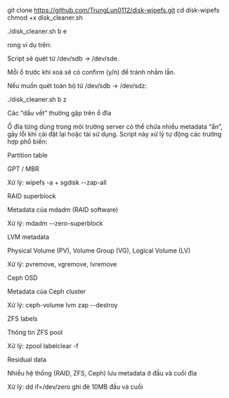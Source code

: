 git clone https://github.com/TrungLun0112/disk-wipefs.git
cd disk-wipefs
chmod +x disk_cleaner.sh

./disk_cleaner.sh b e

rong ví dụ trên:

Script sẽ quét từ /dev/sdb → /dev/sde.

Mỗi ổ trước khi xoá sẽ có confirm (y/n) để tránh nhầm lẫn.

Nếu muốn quét toàn bộ từ /dev/sdb → /dev/sdz:

./disk_cleaner.sh b z


Các “dấu vết” thường gặp trên ổ đĩa

Ổ đĩa từng dùng trong môi trường server có thể chứa nhiều metadata “ẩn”, gây lỗi khi cài đặt lại hoặc tái sử dụng. Script này xử lý tự động các trường hợp phổ biến:

Partition table

GPT / MBR

Xử lý: wipefs -a + sgdisk --zap-all

RAID superblock

Metadata của mdadm (RAID software)

Xử lý: mdadm --zero-superblock

LVM metadata

Physical Volume (PV), Volume Group (VG), Logical Volume (LV)

Xử lý: pvremove, vgremove, lvremove

Ceph OSD

Metadata của Ceph cluster

Xử lý: ceph-volume lvm zap --destroy

ZFS labels

Thông tin ZFS pool

Xử lý: zpool labelclear -f

Residual data

Nhiều hệ thống (RAID, ZFS, Ceph) lưu metadata ở đầu và cuối đĩa

Xử lý: dd if=/dev/zero ghi đè 10MB đầu và cuối

